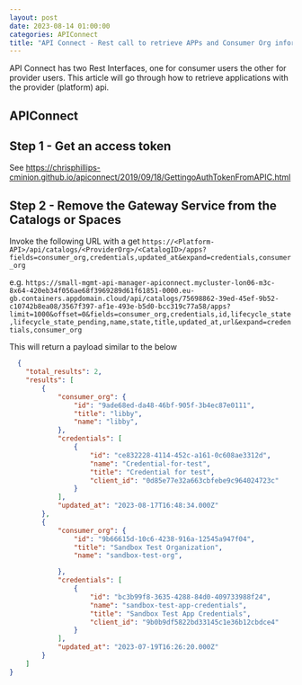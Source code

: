 ```yaml
---
layout: post
date: 2023-08-14 01:00:00
categories: APIConnect
title: "API Connect - Rest call to retrieve APPs and Consumer Org information."
---
```



API Connect has two Rest Interfaces, one for consumer users the other for provider users. This article will go through how to retrieve applications with the provider (platform) api.

<!--more-->

## APIConnect

## Step 1 - Get an access token
See [https://chrisphillips-cminion.github.io/apiconnect/2019/09/18/GettingoAuthTokenFromAPIC.html
](https://chrisphillips-cminion.github.io/apiconnect/2019/09/18/GettingoAuthTokenFromAPIC.html)

## Step 2 - Remove the Gateway Service from the Catalogs or Spaces
Invoke the following URL with a get  `https://<Platform-API>/api/catalogs/<ProviderOrg>/<CatalogID>/apps?fields=consumer_org,credentials,updated_at&expand=credentials,consumer_org`

e.g.
  `https://small-mgmt-api-manager-apiconnect.mycluster-lon06-m3c-8x64-420eb34f056ae68f3969289d61f61851-0000.eu-gb.containers.appdomain.cloud/api/catalogs/75698862-39ed-45ef-9b52-c10742b8ea08/3567f397-af1e-493e-b5d0-bcc319c77a58/apps?limit=1000&offset=0&fields=consumer_org,credentials,id,lifecycle_state,lifecycle_state_pending,name,state,title,updated_at,url&expand=credentials,consumer_org`

  This will return a payload similar to the below

```json
  {
    "total_results": 2,
    "results": [
        {
            "consumer_org": {
                "id": "9ade68ed-da48-46bf-905f-3b4ec87e0111",
                "title": "libby",
                "name": "libby",
            },
            "credentials": [
                {
                    "id": "ce832228-4114-452c-a161-0c608ae3312d",
                    "name": "Credential-for-test",
                    "title": "Credential for test",
                    "client_id": "0d85e77e32a663cbfebe9c964024723c"
                }
            ],
            "updated_at": "2023-08-17T16:48:34.000Z"
        },
        {
            "consumer_org": {
                "id": "9b66615d-10c6-4238-916a-12545a947f04",
                "title": "Sandbox Test Organization",
                "name": "sandbox-test-org",

            },
            "credentials": [
                {
                    "id": "bc3b99f8-3635-4288-84d0-409733988f24",
                    "name": "sandbox-test-app-credentials",
                    "title": "Sandbox Test App Credentials",
                    "client_id": "9b0b9df5822bd33145c1e36b12cbdce4"
                }
            ],
            "updated_at": "2023-07-19T16:26:20.000Z"
        }
    ]
}
```
